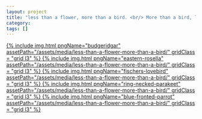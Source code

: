 ```yaml
---
layout: project
title: "less than a flower, more than a bird. <br/> More than a bird, less than a flower"
category: 
tags: []
---
```

<div class="content-container">
<div class="index-content">


<div class="grid-gutter"></div><div class="grid-sizer"></div>

<div class = "grid l3">
<!-- -->

</div>

<a href='/artworks/less-than-a-flower-more-than-a-bird/budgeridgar/'>
{% include img.html pngName="budgeridgar" assetPath="/assets/media/less-than-a-flower-more-than-a-bird/" gridClass = "grid l3" %}
</a>

<a href='/artworks/less-than-a-flower-more-than-a-bird/eastern-rosella/'>
{% include img.html pngName="eastern-rosella" assetPath="/assets/media/less-than-a-flower-more-than-a-bird/" gridClass = "grid l3" %}
</a>

<a href='/artworks/less-than-a-flower-more-than-a-bird/fischers-lovebird/'>
{% include img.html pngName="fischers-lovebird" assetPath="/assets/media/less-than-a-flower-more-than-a-bird/" gridClass = "grid l3" %}
</a>

<a href='/artworks/less-than-a-flower-more-than-a-bird/ring-necked-parakeet/'>
{% include img.html pngName="ring-necked-parakeet" assetPath="/assets/media/less-than-a-flower-more-than-a-bird/" gridClass = "grid l3" %}
</a>

<a href='/artworks/less-than-a-flower-more-than-a-bird/blue-fronted-parrot/'>
{% include img.html pngName="blue-fronted-parrot" assetPath="/assets/media/less-than-a-flower-more-than-a-bird/" gridClass = "grid l3" %}
</a>







</div>
</div>


